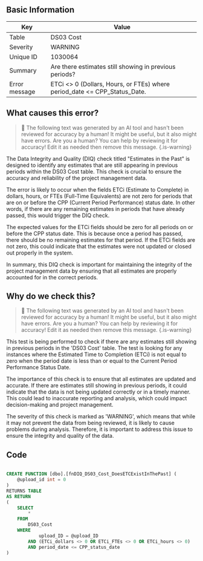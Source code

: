 ## Basic Information
| Key         | Value          |
|-------------|----------------|
| Table       | DS03 Cost |
| Severity    | WARNING |
| Unique ID   | 1030064   |
| Summary     | Are there estimates still showing in previous periods? |
| Error message | ETCi <> 0 (Dollars, Hours, or FTEs) where period_date <= CPP_Status_Date. |

## What causes this error?

> :robot: The following text was generated by an AI tool and hasn't been reviewed for accuracy by a human! It might be useful, but it also might have errors. Are you a human? You can help by reviewing it for accuracy! Edit it as needed then remove this message.
{.is-warning}

The Data Integrity and Quality (DIQ) check titled "Estimates in the Past" is designed to identify any estimates that are still appearing in previous periods within the DS03 Cost table. This check is crucial to ensure the accuracy and reliability of the project management data.

The error is likely to occur when the fields ETCi (Estimate to Complete) in dollars, hours, or FTEs (Full-Time Equivalents) are not zero for periods that are on or before the CPP (Current Period Performance) status date. In other words, if there are any remaining estimates in periods that have already passed, this would trigger the DIQ check.

The expected values for the ETCi fields should be zero for all periods on or before the CPP status date. This is because once a period has passed, there should be no remaining estimates for that period. If the ETCi fields are not zero, this could indicate that the estimates were not updated or closed out properly in the system.

In summary, this DIQ check is important for maintaining the integrity of the project management data by ensuring that all estimates are properly accounted for in the correct periods.
## Why do we check this?

> :robot: The following text was generated by an AI tool and hasn't been reviewed for accuracy by a human! It might be useful, but it also might have errors. Are you a human? You can help by reviewing it for accuracy! Edit it as needed then remove this message.
{.is-warning}

This test is being performed to check if there are any estimates still showing in previous periods in the 'DS03 Cost' table. The test is looking for any instances where the Estimated Time to Completion (ETCi) is not equal to zero when the period date is less than or equal to the Current Period Performance Status Date. 

The importance of this check is to ensure that all estimates are updated and accurate. If there are estimates still showing in previous periods, it could indicate that the data is not being updated correctly or in a timely manner. This could lead to inaccurate reporting and analysis, which could impact decision-making and project management. 

The severity of this check is marked as 'WARNING', which means that while it may not prevent the data from being reviewed, it is likely to cause problems during analysis. Therefore, it is important to address this issue to ensure the integrity and quality of the data.
## Code

```sql

CREATE FUNCTION [dbo].[fnDIQ_DS03_Cost_DoesETCExistInThePast] (
	@upload_id int = 0
)
RETURNS TABLE
AS RETURN
(
	SELECT 
		* 
	FROM 
		DS03_Cost
	WHERE
			upload_ID = @upload_ID
		AND (ETCi_dollars <> 0 OR ETCi_FTEs <> 0 OR ETCi_hours <> 0)
		AND period_date <= CPP_status_date 
)
```
